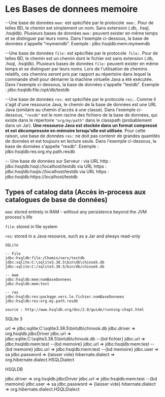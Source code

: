 # Les Bases de donnees memoire

--Une base de données `mem:` est spécifiée par le protocole` mem:`.
 Pour de telles BD, le chemin est simplement un nom. Sans extension (.db, .hsql, .hsqldb). Plusieurs bases de données `mem:` peuvent exister en même temps et se distinguer par leurs noms.
 Dans l'exemple ci-dessous, la base de données s'appelle "mymemdb".
 Exemple : jdbc:hsqldb:mem:mymemdb

--Une base de données `file:` est spécifiée par le protocole` file:`.
 Pour de telles BD, le chemin est un chemin dont le fichier est sans extension (.db, .hsql, .hsqldb). Plusieurs bases de données `file:` peuvent exister en même temps et se distinguer par leurs noms. Lors de l'utilisation de chemins relatifs, ces chemins seront pris par rapport au répertoire dans lequel la commande shell pour démarrer la machine virtuelle Java a été exécutée.
 Dans l'exemple ci-dessous, la base de données s'appelle "testdb".
 Exemple : jdbc:hsqldb:file:/opt/db/testdb

--Une base de données `res:` est spécifiée par le protocole `res:`. Comme il s'agit d'une ressource Java, le chemin de la base de données est une URL Java (similaire au chemin d'accès à une classe). Dans l'exemple ci-dessous, `"resdb"` est le nom racine des fichiers de la base de données, qui existe dans le répertoire `"org/my/path"` dans le classpath (probablement dans un Jar). **Une ressource Java est stockée dans un format compressé et est décompressée en mémoire lorsqu'elle est utilisée**. Pour cette raison, une base de données `res:` ne doit pas contenir de grandes quantités de données et est toujours en lecture seule.
 Dans l'exemple ci-dessous, la base de données s'appelle "resdb".
 Exemple : jdbc:hsqldb:res:org.my.path.resdb

-- Une base de données sur Serveur :
 via URL http : jdbc:hsqldb:hsql://localhost/testdb
 via URL https : jdbc:hsqldb:hsqls://localhost/testdb
 via URL https : jdbc:hsqldb:https://localhost/testdb


## Types of catalog data (Accès in-process aux catalogues de base de données)

`mem`: stored entirely in RAM - without any persistence beyond the JVM process's life

`file`: stored in file system

`res`: stored in a Java resource, such as a Jar and always read-only

```
SQLite

-- File 
jdbc:hsqldb:file:/Chemin/vers/testdb
jdbc:sqlite:C:\sqlite3.38.5\bin\db\chinook.db
jdbc:sqlite:C:/sqlite3.38.5/bin/db/chinook.db

-- mem 
jdbc:hsqldb:mem:nomBaseDonnees
jdbc:hsqldb:mem:test

-- res
jdbc:hsqldb:res:packqge.vers.le.fichier.nomBaseDonnees
jdbc:hsqldb:res:org.my.path.resdb

source : http://www.hsqldb.org/doc/2.0/guide/running-chapt.html

```

SQLite 3

url => jdbc:sqlite:C:\sqlite3.38.5\bin\db\chinook.db
jdbc.driver => org.hsqldb.jdbcDriver
jdbc.url => jdbc:sqlite:C:\sqlite3.38.5\bin\db\chinook.db      --{bd fichier}
jdbc.url => jdbc:hsqldb:mem:test      --{bd memoire}
jdbc.url => jdbc:hsqldb:mem:test      --{bd memoire}
jdbc.url => jdbc:hsqldb:mem:test      --{bd memoire}
jdbc.user => sa
jdbc.password => {laisser vide}
hibernate.dialect => org.hibernate.dialect.HSQLDialect

HSQLDB 

jdbc.driver => org.hsqldb.jdbcDriver
jdbc.url => jdbc:hsqldb:mem:test      --{bd memoire}
jdbc.user => sa
jdbc.password => {laisser vide}
hibernate.dialect => org.hibernate.dialect.HSQLDialect





























